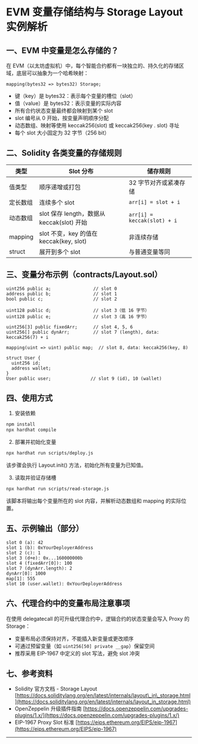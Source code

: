# EVM 变量存储结构与 Storage Layout 实例解析

## 一、EVM 中变量是怎么存储的？

在 EVM（以太坊虚拟机）中，每个智能合约都有一块独立的、持久化的存储区域，底层可以抽象为一个哈希映射：

```solidity
mapping(bytes32 => bytes32) Storage;
```

* 键（key）是 bytes32：表示每个变量的槽位（slot）
* 值（value）是 bytes32：表示变量的实际内容
* 所有合约状态变量最终都会映射到某个 slot
* slot 编号从 0 开始，按变量声明顺序分配
* 动态数组、映射等使用 keccak256(slot) 或 keccak256(key . slot) 寻址
* 每个 slot 大小固定为 32 字节（256 bit）

## 二、Solidity 各类变量的存储规则

| 类型      | Slot 分布                            | 储存规则                        |
| ------- | ---------------------------------- | --------------------------- |
| 值类型     | 顺序递增或打包                            | 32 字节对齐或紧凑存储                |
| 定长数组    | 连续多个 slot                          | `arr[i] = slot + i`         |
| 动态数组    | slot 保存 length，数据从 keccak(slot) 开始 | `arr[i] = keccak(slot) + i` |
| mapping | slot 不变，key 的值在 keccak(key, slot)  | 非连续存储                       |
| struct  | 展开到多个 slot                         | 与普通变量等同                     |

## 三、变量分布示例（contracts/Layout.sol）

```solidity
uint256 public a;                // slot 0
address public b;                // slot 1
bool public c;                   // slot 2

uint128 public d;                // slot 3（低 16 字节）
uint128 public e;                // slot 3（高 16 字节）

uint256[3] public fixedArr;      // slot 4, 5, 6
uint256[] public dynArr;         // slot 7 (length), data: keccak256(7) + i

mapping(uint => uint) public map;  // slot 8, data: keccak256(key, 8)

struct User {
  uint256 id;
  address wallet;
}
User public user;               // slot 9 (id), 10 (wallet)
```

## 四、使用方式

1. 安装依赖

```bash
npm install
npx hardhat compile
```

2. 部署并初始化变量

```bash
npx hardhat run scripts/deploy.js
```

该步骤会执行 Layout.init() 方法，初始化所有变量为已知值。

3. 读取并验证存储槽

```bash
npx hardhat run scripts/read-storage.js
```

该脚本将输出每个变量所在的 slot 内容，并解析动态数组和 mapping 的实际位置。

## 五、示例输出（部分）

```
slot 0 (a): 42
slot 1 (b): 0xYourDeployerAddress
slot 2 (c): 1
slot 3 (d+e): 0x...160000000b
slot 4 (fixedArr[0]): 100
slot 7 (dynArr.length): 2
dynArr[0]: 1000
map[1]: 555
slot 10 (user.wallet): 0xYourDeployerAddress
```

## 六、代理合约中的变量布局注意事项

在使用 delegatecall 的可升级代理合约中，逻辑合约的状态变量会写入 Proxy 的 Storage：

* 变量布局必须保持对齐，不能插入新变量或更改顺序
* 可通过预留变量（如 `uint256[50] private __gap`）保留空间
* 推荐采用 EIP-1967 中定义的 slot 写法，避免 slot 冲突

## 七、参考资料

* Solidity 官方文档 - Storage Layout
  [https://docs.soliditylang.org/en/latest/internals/layout\_in\_storage.html](https://docs.soliditylang.org/en/latest/internals/layout_in_storage.html)
* OpenZeppelin 升级插件指南
  [https://docs.openzeppelin.com/upgrades-plugins/1.x/](https://docs.openzeppelin.com/upgrades-plugins/1.x/)
* EIP-1967 Proxy Slot 标准
  [https://eips.ethereum.org/EIPS/eip-1967](https://eips.ethereum.org/EIPS/eip-1967)

---